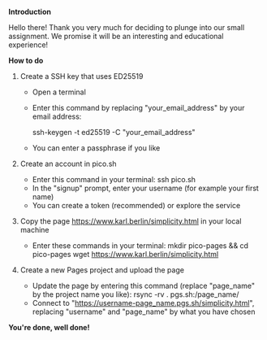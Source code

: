 **Introduction**

Hello there! Thank you very much for deciding to plunge into our small assignment. We promise it will be an interesting and educational experience!

**How to do**

1. Create a SSH key that uses ED25519
   - Open a terminal
   - Enter this command by replacing "your_email_address" by your email address:
  
       ssh-keygen -t ed25519 -C "your_email_address"
   - You can enter a passphrase if you like

2. Create an account in pico.sh
   - Enter this command in your terminal:
       ssh pico.sh
   - In the "signup" prompt, enter your username (for example your first name)
   - You can create a token (recommended) or explore the service
  
3. Copy the page  https://www.karl.berlin/simplicity.html in your local machine
   - Enter these commands in your terminal:
       mkdir pico-pages && cd pico-pages
       wget https://www.karl.berlin/simplicity.html

4. Create a new Pages project and upload the page
     - Update the page by entering this command (replace "page_name" by the project name you like):
         rsync -rv . pgs.sh:/page_name/
     - Connect to "https://username-page_name.pgs.sh/simplicity.html", replacing "username" and "page_name" by what you have chosen
  
**You're done, well done!**
